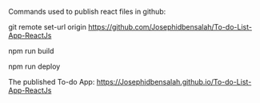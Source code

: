Commands used to publish react files in github:

git remote set-url origin https://github.com/Josephidbensalah/To-do-List-App-ReactJs

npm run build

npm run deploy

The published To-do App:
https://Josephidbensalah.github.io/To-do-List-App-ReactJs
